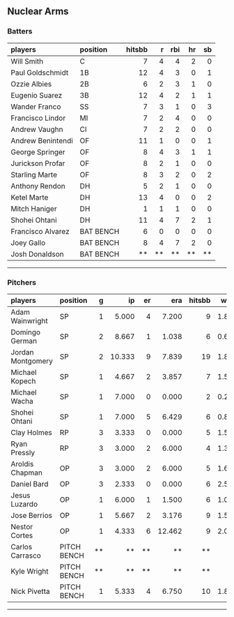 ## Nuclear Arms

### Batters

 
|players           |position  | hitsbb|  r| rbi| hr| sb| 
|:-----------------|:---------|------:|--:|---:|--:|--:| 
|Will Smith        |C         |      7|  4|   4|  2|  0| 
|Paul Goldschmidt  |1B        |     12|  4|   3|  0|  1| 
|Ozzie Albies      |2B        |      6|  2|   3|  1|  0| 
|Eugenio Suarez    |3B        |     12|  4|   2|  1|  1| 
|Wander Franco     |SS        |      7|  3|   1|  0|  3| 
|Francisco Lindor  |MI        |      7|  2|   4|  0|  0| 
|Andrew Vaughn     |CI        |      7|  2|   2|  0|  0| 
|Andrew Benintendi |OF        |     11|  1|   0|  0|  1| 
|George Springer   |OF        |      8|  4|   3|  1|  1| 
|Jurickson Profar  |OF        |      8|  2|   1|  0|  0| 
|Starling Marte    |OF        |      8|  3|   2|  0|  2| 
|Anthony Rendon    |DH        |      5|  2|   1|  0|  0| 
|Ketel Marte       |DH        |     13|  4|   0|  0|  2| 
|Mitch Haniger     |DH        |      1|  1|   1|  0|  0| 
|Shohei Ohtani     |DH        |     11|  4|   7|  2|  1| 
|Francisco Alvarez |BAT BENCH |      6|  0|   0|  0|  0| 
|Joey Gallo        |BAT BENCH |      8|  4|   7|  2|  0| 
|Josh Donaldson    |BAT BENCH |     **| **|  **| **| **| 


* * *

### Pitchers

 
|players           |position    |  g|     ip| er|    era| hitsbb|  whip| so|  w| sv| 
|:-----------------|:-----------|--:|------:|--:|------:|------:|-----:|--:|--:|--:| 
|Adam Wainwright   |SP          |  1|  5.000|  4|  7.200|      9| 1.800|  2|  0|  0| 
|Domingo German    |SP          |  2|  8.667|  1|  1.038|      6| 0.692|  5|  0|  0| 
|Jordan Montgomery |SP          |  2| 10.333|  9|  7.839|     19| 1.839| 10|  0|  0| 
|Michael Kopech    |SP          |  1|  4.667|  2|  3.857|      7| 1.500|  5|  0|  0| 
|Michael Wacha     |SP          |  1|  7.000|  0|  0.000|      2| 0.286| 11|  1|  0| 
|Shohei Ohtani     |SP          |  1|  7.000|  5|  6.429|      6| 0.857|  5|  1|  0| 
|Clay Holmes       |RP          |  3|  3.333|  0|  0.000|      5| 1.500|  5|  1|  0| 
|Ryan Pressly      |RP          |  3|  3.000|  2|  6.000|      4| 1.333|  4|  0|  2| 
|Aroldis Chapman   |OP          |  3|  3.000|  2|  6.000|      5| 1.667|  5|  0|  0| 
|Daniel Bard       |OP          |  3|  2.333|  0|  0.000|      6| 2.571|  3|  1|  0| 
|Jesus Luzardo     |OP          |  1|  6.000|  1|  1.500|      6| 1.000|  7|  0|  0| 
|Jose Berrios      |OP          |  1|  5.667|  2|  3.176|      9| 1.588|  3|  0|  0| 
|Nestor Cortes     |OP          |  1|  4.333|  6| 12.462|      9| 2.077|  3|  0|  0| 
|Carlos Carrasco   |PITCH BENCH | **|     **| **|     **|     **|    **| **| **| **| 
|Kyle Wright       |PITCH BENCH | **|     **| **|     **|     **|    **| **| **| **| 
|Nick Pivetta      |PITCH BENCH |  1|  5.333|  4|  6.750|     10| 1.875|  6|  1|  0| 


* * *


